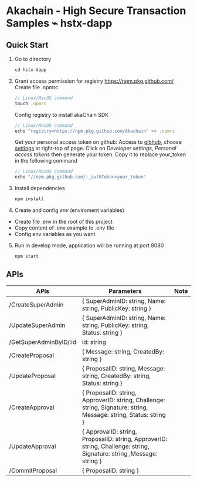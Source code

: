 # Akachain - High Secure Transaction Samples ⌁ hstx-dapp

<h2>Quick Start</h2>

1. Go to directory
    ```js
    cd hstx-dapp
    ```

2. Grant access permission for registry https://npm.pkg.github.com/
    Create file .npmrc
    ```js
    // Linux/MacOS command
    touch .npmrc
    ```
    Config registry to install akaChain SDK
    ```js
    // Linux/MacOS command
    echo "registry=https://npm.pkg.github.com/Akachain" >> .npmrc
    ```
    Get your personal access token on github:
    Access to [gibhub](https://github.com), choose [settings](https://github.com/settings/profile) at right-top of page. Click on _Developer settings_, _Personal access tokens_ then generate your token. Copy it to replace your_token in the following command
    ```js
    // Linux/MacOS command
    echo "//npm.pkg.github.com/:_authToken=your_token"
    ```

3. Install dependencies
    ```js
    npm install
    ```

4. Create and config _env_ (enviroment variables)
- Create file .env in the root of this project
- Copy content of .env.example to .env file
- Config env variables as you want

5. Run in develop mode, application will be running at port 8080
    ```js
    npm start
    ```

## APIs
| APIs                   | Parameters                                                                                                            | Note |
|------------------------|-----------------------------------------------------------------------------------------------------------------------|------|
| /CreateSuperAdmin      | { SuperAdminID: string, Name: string, PublicKey: string }                                                             |      |
| /UpdateSuperAdmin      | { SuperAdminID: string, Name: string, PublicKey: string, Status: string }                                             |      |
| /GetSuperAdminByID/:id | id: string                                                                                                            |      |
| /CreateProposal        | { Message: string, CreatedBy: string }                                                                                |      |
| /UpdateProposal        | { ProposalID: string, Message: string, CreatedBy: string, Status: string }                                            |      |
| /CreateApproval        | { ProposalID: string, ApproverID: string, Challenge: string, Signature: string, Message: string, Status: string }     |      |
| /UpdateApproval        | { ApprovalID: string, ProposalID: string, ApproverID: string, Challenge: string, Signature: string ,Message: string } |      |
| /CommitProposal        | { ProposalID: string }                                                                                                |      |